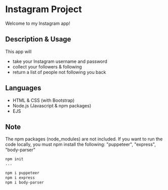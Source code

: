 # Instagram Project
Welcome to my Instagram app!

## Description & Usage
This app will
- take your Instagram username and password
- collect your followers & following
- return a list of people not following you back

## Languages
- HTML & CSS (with Bootstrap)
- Node.js (Javascript & npm packages)
- EJS

## Note
The npm packages (node_modules) are not included. If you want to run the code locally, you must npm install the following: "puppeteer", "express", "body-parser"
```bash
npm init
...

npm i puppeteer
npm i express
npm i body-parser
```
